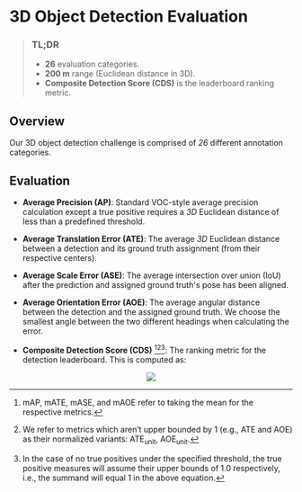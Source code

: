 # 3D Object Detection Evaluation

> ### TL;DR
> - **26** evaluation categories.
> - **200 m** range (Euclidean distance in 3D).
> - **Composite Detection Score (CDS)** is the leaderboard ranking metric.

## Overview

Our 3D object detection challenge is comprised of _26_ different annotation categories.

## Evaluation

- **Average Precision (AP)**: Standard VOC-style average precision calculation except a true positive requires a _3D_ Euclidean distance of less than a predefined threshold.

- **Average Translation Error (ATE)**: The average _3D_ Euclidean distance between a detection and its ground truth assignment (from their respective centers).

- **Average Scale Error (ASE)**: The average intersection over union (IoU) after the prediction and assigned ground truth's pose has been aligned.

- **Average Orientation Error (AOE)**: The average angular distance between the detection and the assigned ground truth. We choose the smallest angle between the two different headings when calculating the error.

- **Composite Detection Score (CDS)** [^1][^2][^3]: The ranking metric for the detection leaderboard. This is computed as:

<p align="center">
  <img src="https://render.githubusercontent.com/render/math?math={\text{CDS} = \text{mAP} \cdot \sum_{x \in \mathcal{X}} 1 - x \quad \text{where} \quad  \mathcal{X} = \{ \text{mATE}_{\text{unit}}, \text{mASE}, \text{mAOE}_{\text{unit}} \}}">
</p>


<!-- $$\text{CDS} = \text{mAP}  \sum_{x \in \mathcal{X}} 1 - x \quad \text{where} \quad  \mathcal{X} = \{ \text{mATE}_{\text{unit}}, \text{mASE}, \text{mAOE}_{\text{unit}} \}.$$ [^1] -->

[^1]: mAP, mATE, mASE, and mAOE refer to taking the mean for the respective metrics.
[^2]: We refer to metrics which aren’t upper bounded by 1 (e.g., ATE and AOE) as their normalized variants: ATE<sub>unit</sub>, AOE<sub>unit</sub>.
[^3]: In the case of no true positives under the specified threshold, the true positive measures will assume their upper bounds of 1.0 respectively, i.e., the summand will equal 1 in the above equation.
